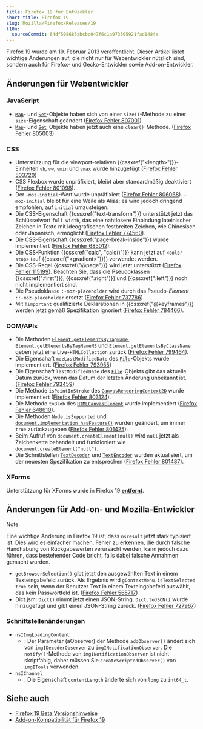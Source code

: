 ```yaml
---
title: Firefox 19 für Entwickler
short-title: Firefox 19
slug: Mozilla/Firefox/Releases/19
l10n:
  sourceCommit: 64df508685abcbc047f6c1a973505921fad1484e
---
```


Firefox 19 wurde am 19. Februar 2013 veröffentlicht. Dieser Artikel listet wichtige Änderungen auf, die nicht nur für Webentwickler nützlich sind, sondern auch für Firefox- und Gecko-Entwickler sowie Add-on-Entwickler.

## Änderungen für Webentwickler

### JavaScript

- [`Map`](/de/docs/Web/JavaScript/Reference/Global_Objects/Map)- und [`Set`](/de/docs/Web/JavaScript/Reference/Global_Objects/Set)-Objekte haben sich von einer `size()`-Methode zu einer `size`-Eigenschaft geändert ([Firefox Fehler 807001](https://bugzil.la/807001))
- [`Map`](/de/docs/Web/JavaScript/Reference/Global_Objects/Map)- und [`Set`](/de/docs/Web/JavaScript/Reference/Global_Objects/Set)-Objekte haben jetzt auch eine `clear()`-Methode. ([Firefox Fehler 805003](https://bugzil.la/805003))

### CSS

- Unterstützung für die viewport-relativen {{cssxref("&lt;length&gt;")}}-Einheiten `vh`, `vw`, `vmin` und `vmax` wurde hinzugefügt ([Firefox Fehler 503720](https://bugzil.la/503720))
- CSS Flexbox wurde unpräfixiert, bleibt aber standardmäßig deaktiviert ([Firefox Fehler 801098](https://bugzil.la/801098)).
- Der `-moz-initial`-Wert wurde unpräfixiert ([Firefox Fehler 806068](https://bugzil.la/806068)). `-moz-initial` bleibt für eine Weile als Alias; es wird jedoch dringend empfohlen, auf `initial` umzusteigen.
- Die CSS-Eigenschaft {{cssxref("text-transform")}} unterstützt jetzt das Schlüsselwort `full-width`, das eine nahtlosere Einbindung lateinischer Zeichen in Texte mit ideografischen festbreiten Zeichen, wie Chinesisch oder Japanisch, ermöglicht ([Firefox Fehler 774560](https://bugzil.la/774560)).
- Die CSS-Eigenschaft {{cssxref("page-break-inside")}} wurde implementiert ([Firefox Fehler 685012](https://bugzil.la/685012)).
- Die CSS-Funktion {{cssxref("calc", "calc()")}} kann jetzt auf `<color-stop>` (auf {{cssxref("&lt;gradient&gt;")}}) verwendet werden.
- Die CSS-Regel {{cssxref("@page")}} wird jetzt unterstützt ([Firefox Fehler 115199](https://bugzil.la/115199)). Beachten Sie, dass die Pseudoklassen {{cssxref(":first")}}, {{cssxref(":right")}} und {{cssxref(":left")}} noch nicht implementiert sind.
- Die Pseudoklasse `:-moz-placeholder` wird durch das Pseudo-_Element_ `::-moz-placeholder` ersetzt ([Firefox Fehler 737786](https://bugzil.la/737786)).
- Mit `!important` qualifizierte Deklarationen in {{cssxref("@keyframes")}} werden jetzt gemäß Spezifikation ignoriert ([Firefox Fehler 784466](https://bugzil.la/784466)).

### DOM/APIs

- Die Methoden [`Element.getElementsByTagName`](/de/docs/Web/API/Element/getElementsByTagName), [`Element.getElementsByTagNameNS`](/de/docs/Web/API/Element/getElementsByTagNameNS) und [`Element.getElementsByClassName`](/de/docs/Web/API/Element/getElementsByClassName) geben jetzt eine Live-`HTMLCollection` zurück ([Firefox Fehler 799464](https://bugzil.la/799464)).
- Die Eigenschaft `mozLastModifiedDate` des [`File`](/de/docs/Web/API/File)-Objekts wurde implementiert. ([Firefox Fehler 793955](https://bugzil.la/793955))
- Die Eigenschaft `lastModifiedDate` des [`File`](/de/docs/Web/API/File)-Objekts gibt das aktuelle Datum zurück, wenn das Datum der letzten Änderung unbekannt ist. ([Firefox Fehler 793459](https://bugzil.la/793459))
- Die Methode `isPointInStroke` des [`CanvasRenderingContext2D`](/de/docs/Web/API/CanvasRenderingContext2D) wurde implementiert ([Firefox Fehler 803124](https://bugzil.la/803124)).
- Die Methode `toBlob` des [`HTMLCanvasElement`](/de/docs/Web/API/HTMLCanvasElement) wurde implementiert ([Firefox Fehler 648610](https://bugzil.la/648610)).
- Die Methoden `Node.isSupported` und [`document.implementation.hasFeature()`](/de/docs/Web/API/Document/implementation) wurden geändert, um immer `true` zurückzugeben ([Firefox Fehler 801425](https://bugzil.la/801425)).
- Beim Aufruf von `document.createElement(null)` wird `null` jetzt als Zeichenkette behandelt und funktioniert wie `document.createElement("null")`.
- Die Schnittstellen [`TextDecoder`](/de/docs/Web/API/TextDecoder) und [`TextEncoder`](/de/docs/Web/API/TextEncoder) wurden aktualisiert, um der neuesten Spezifikation zu entsprechen ([Firefox Fehler 801487](https://bugzil.la/801487)).

### XForms

Unterstützung für XForms wurde in Firefox 19 [**entfernt**](https://www.philipp-wagner.com/blog/2011/07/the-future-of-mozilla-xforms).

## Änderungen für Add-on- und Mozilla-Entwickler

> [!NOTE]
> Eine wichtige Änderung in Firefox 19 ist, dass `nsresult` jetzt stark typisiert ist. Dies wird es einfacher machen, Fehler zu erkennen, die durch falsche Handhabung von Rückgabewerten verursacht werden, kann jedoch dazu führen, dass bestehender Code bricht, falls dabei falsche Annahmen gemacht wurden.

- `getBrowserSelection()` gibt jetzt den ausgewählten Text in einem Texteingabefeld zurück. Als Ergebnis wird `gContextMenu.isTextSelected` `true` sein, wenn der Benutzer Text in einem Texteingabefeld auswählt, das kein Passwortfeld ist. ([Firefox Fehler 565717](https://bugzil.la/565717))
- Dict.jsm: `Dict()` nimmt jetzt einen JSON-String. `Dict.toJSON()` wurde hinzugefügt und gibt einen JSON-String zurück. ([Firefox Fehler 727967](https://bugzil.la/727967))

### Schnittstellenänderungen

- `nsIImgLoadingContent`
  - : Der Parameter (aObserver) der Methode `addObserver()` ändert sich von `imgIDecoderObserver` zu `imgINotificationObserver`. Die `notify()`-Methode von `imgINotificationObserver` ist nicht skriptfähig, daher müssen Sie `createScriptedObserver()` von `imgITools` verwenden.
- `nsIChannel`
  - : Die Eigenschaft `contentLength` änderte sich von `long` zu `int64_t`.

## Siehe auch

- [Firefox 19 Beta Versionshinweise](https://website-archive.mozilla.org/www.mozilla.org/firefox_releasenotes/en-us/firefox/19.0beta/releasenotes/)
- [Add-on-Kompatibilität für Firefox 19](https://blog.mozilla.org/addons/2013/02/07/compatibility-for-firefox-19/)
